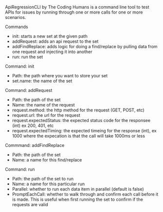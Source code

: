 ApiRegressionCLI by The Coding Humans is a command line tool to test APIs for issues by running through one or more calls for one or more scenarios.

Commands
- init: starts a new set at the given path
- addRequest: adds an api request to the set
- addFindReplace: adds logic for doing a find/replace by pulling data from one request and injecting it into another
- run: run the set

Command: init
- Path: the path where you want to store your set
- set.name: the name of the set

Command: addRequest
- Path: the path of the set
- Name: the name of the request
- request.method: the http method for the request (GET, POST, etc)
- request.url: the url for the request
- request.expectedStatus: the expected status code for the responsee (int) ex 200, 401, etc
- request.expectedTiming: the expected timeing for the response (int), ex 1000 where the expecation is that the call will take 1000ms or less

Commmand: addFindReplace
- Path: the path of the set
- Name: a name for this find/replace

Command: run
- Path: the path of the set to run
- Name: a name for this particular run
- Parallel: whether to run each data item in parallel (default is false)
- PromptEachCall: whether to walk through and confirm each call before it is made. This is useful when first running the set to confirm if the requests are valid
